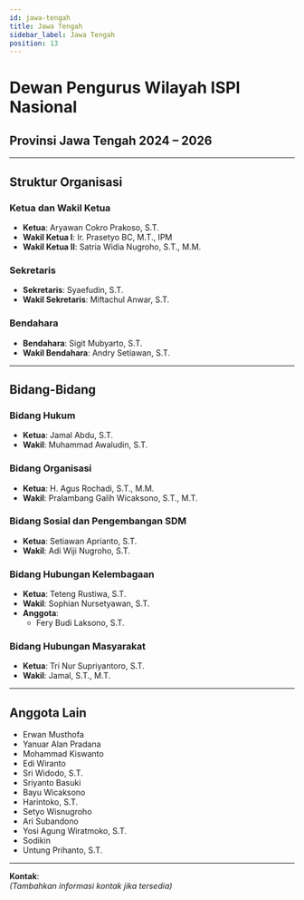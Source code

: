 ```yaml
---
id: jawa-tengah
title: Jawa Tengah
sidebar_label: Jawa Tengah
position: 13
---
```


# Dewan Pengurus Wilayah ISPI Nasional  
## Provinsi Jawa Tengah 2024 – 2026

---

## Struktur Organisasi

### Ketua dan Wakil Ketua
- **Ketua**: Aryawan Cokro Prakoso, S.T.  
- **Wakil Ketua I**: Ir. Prasetyo BC, M.T., IPM  
- **Wakil Ketua II**: Satria Widia Nugroho, S.T., M.M.  

### Sekretaris
- **Sekretaris**: Syaefudin, S.T.  
- **Wakil Sekretaris**: Miftachul Anwar, S.T.  

### Bendahara
- **Bendahara**: Sigit Mubyarto, S.T.  
- **Wakil Bendahara**: Andry Setiawan, S.T.  

---

## Bidang-Bidang

### Bidang Hukum
- **Ketua**: Jamal Abdu, S.T.  
- **Wakil**: Muhammad Awaludin, S.T.  

### Bidang Organisasi
- **Ketua**: H. Agus Rochadi, S.T., M.M.  
- **Wakil**: Pralambang Galih Wicaksono, S.T., M.T.  

### Bidang Sosial dan Pengembangan SDM
- **Ketua**: Setiawan Aprianto, S.T.  
- **Wakil**: Adi Wiji Nugroho, S.T.  

### Bidang Hubungan Kelembagaan
- **Ketua**: Teteng Rustiwa, S.T.  
- **Wakil**: Sophian Nursetyawan, S.T.  
- **Anggota**:  
  - Fery Budi Laksono, S.T.  

### Bidang Hubungan Masyarakat
- **Ketua**: Tri Nur Supriyantoro, S.T.  
- **Wakil**: Jamal, S.T., M.T.  

---

## Anggota Lain
- Erwan Musthofa  
- Yanuar Alan Pradana  
- Mohammad Kiswanto  
- Edi Wiranto  
- Sri Widodo, S.T.  
- Sriyanto Basuki  
- Bayu Wicaksono  
- Harintoko, S.T.  
- Setyo Wisnugroho  
- Ari Subandono  
- Yosi Agung Wiratmoko, S.T.  
- Sodikin  
- Untung Prihanto, S.T.  

---

**Kontak**:  
_(Tambahkan informasi kontak jika tersedia)_
